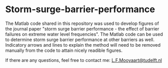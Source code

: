 # Storm-surge-barrier-performance

The Matlab code shared in this repository was used to develop figures of the journal paper "storm surge barrier performance - the effect of barrier failures on extreme water level frequencies". The Matlab code can be used to determine storm surge barrier performance at other barriers as well. Indicatory arrows and lines to explain the method will need to be removed manually from the code to attain nicely readible figures. 

If there are any questions, feel free to contact me: L.F.Mooyaart@tudelft.nl
